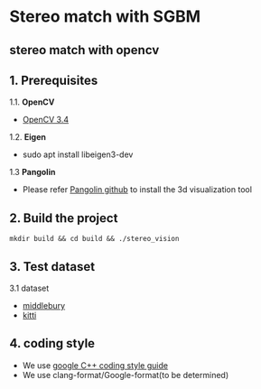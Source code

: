 # Stereo match with SGBM
## stereo match with opencv

## 1. Prerequisites

1.1. **OpenCV**
- [OpenCV 3.4](https://github.com/opencv/opencv/tree/3.4)

1.2. **Eigen**
- sudo apt install libeigen3-dev

1.3 **Pangolin**
- Please refer [Pangolin github](https://github.com/stevenlovegrove/Pangolin) to install the 3d visualization tool

## 2. Build the project
```
mkdir build && cd build && ./stereo_vision
```

## 3. Test dataset

3.1 dataset
- [middlebury](https://vision.middlebury.edu/stereo/data/)
- [kitti](http://www.cvlibs.net/datasets/kitti/)

## 4. coding style
- We use [google C++ coding style guide](https://google.github.io/styleguide/cppguide.html)
- We use clang-format/Google-format(to be determined)



